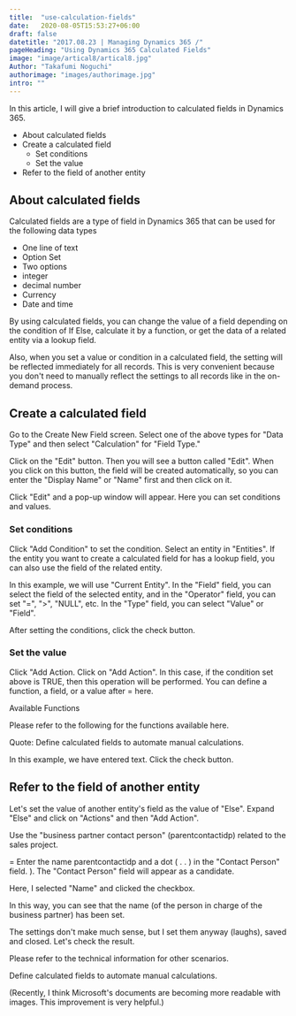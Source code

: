 ```yaml
---
title:  "use-calculation-fields"
date:   2020-08-05T15:53:27+06:00
draft: false
datetitle: "2017.08.23 | Managing Dynamics 365 /"
pageHeading: "Using Dynamics 365 Calculated Fields"
image: "image/artical8/artical8.jpg"
Author: "Takafumi Noguchi"
authorimage: "images/authorimage.jpg"
intro: ""
---
```

<!-- Intro  -->
In this article, I will give a brief introduction to calculated fields in Dynamics 365.


<!-- Table Of content -->
* About calculated fields
* Create a calculated field
  * Set conditions
  * Set the value
* Refer to the field of another entity

## About calculated fields
Calculated fields are a type of field in Dynamics 365 that can be used for the following data types
* One line of text
* Option Set
* Two options
* integer
* decimal number
* Currency
* Date and time

By using calculated fields, you can change the value of a field depending on the condition of If Else, calculate it by a function, or get the data of a related entity via a lookup field.

Also, when you set a value or condition in a calculated field, the setting will be reflected immediately for all records. This is very convenient because you don't need to manually reflect the settings to all records like in the on-demand process.

## Create a calculated field
Go to the Create New Field screen. Select one of the above types for "Data Type" and then select "Calculation" for "Field Type."

Click on the "Edit" button. Then you will see a button called "Edit". When you click on this button, the field will be created automatically, so you can enter the "Display Name" or "Name" first and then click on it.
<!-- Image= calcu01.png -->

Click "Edit" and a pop-up window will appear. Here you can set conditions and values.
<!-- Image= calcu02.png -->

### Set conditions
Click "Add Condition" to set the condition. Select an entity in "Entities". If the entity you want to create a calculated field for has a lookup field, you can also use the field of the related entity.
<!-- Image= calcu03.png -->

In this example, we will use "Current Entity". In the "Field" field, you can select the field of the selected entity, and in the "Operator" field, you can set "=", ">", "NULL", etc. In the "Type" field, you can select "Value" or "Field".
<!-- Image= calcu04.png -->

After setting the conditions, click the check button.
<!-- Image= calcu05.png -->

### Set the value
Click "Add Action. Click on "Add Action". In this case, if the condition set above is TRUE, then this operation will be performed. You can define a function, a field, or a value after = here.
<!-- Image= calcu06.png -->

Available Functions

Please refer to the following for the functions available here.
<!-- Image= calcu07.png -->

Quote: Define calculated fields to automate manual calculations.

In this example, we have entered text. Click the check button.
<!-- Image= calcu08.png -->

## Refer to the field of another entity
Let's set the value of another entity's field as the value of "Else". Expand "Else" and click on "Actions" and then "Add Action".
<!-- Image= calcu09.png -->

Use the "business partner contact person" (parentcontactidp) related to the sales project.
<!-- Image= calcu10.png -->

= Enter the name parentcontactidp and a dot ( . . ) in the "Contact Person" field. ). The "Contact Person" field will appear as a candidate.
<!-- Image= calcu11.png -->

Here, I selected "Name" and clicked the checkbox.
<!-- Image= calcu12.png -->

In this way, you can see that the name (of the person in charge of the business partner) has been set.
<!-- Image= calcu13.png -->

The settings don't make much sense, but I set them anyway (laughs), saved and closed. Let's check the result.
<!-- Image= calcu15.png -->

Please refer to the technical information for other scenarios.

Define calculated fields to automate manual calculations.

(Recently, I think Microsoft's documents are becoming more readable with images. This improvement is very helpful.)